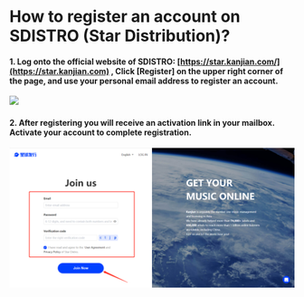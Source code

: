 # How to register an account on SDISTRO (Star Distribution)?

#### 1. Log onto the official website of SDISTRO: [https://star.kanjian.com/](https://star.kanjian.com) , Click \[Register] on the upper right corner of the page, and use your personal email address to register an account.

![](https://img.cms.kanjian.com/copyright/home\_image/20210630/fd21615c73a844789fb0f6f51de83da4.png)





#### 2. After registering you will receive an activation link in your mailbox. Activate your account to complete registration.

![](<../.gitbook/assets/register (1).png>)
